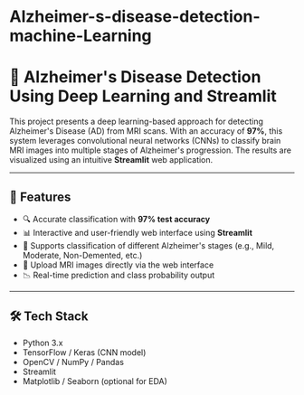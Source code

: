 # Alzheimer-s-disease-detection-machine-Learning
# 🧠 Alzheimer's Disease Detection Using Deep Learning and Streamlit

This project presents a deep learning-based approach for detecting Alzheimer's Disease (AD) from MRI scans. With an accuracy of **97%**, this system leverages convolutional neural networks (CNNs) to classify brain MRI images into multiple stages of Alzheimer's progression. The results are visualized using an intuitive **Streamlit** web application.

---

## 🚀 Features

- 🔍 Accurate classification with **97% test accuracy**
- 📊 Interactive and user-friendly web interface using **Streamlit**
- 🧠 Supports classification of different Alzheimer's stages (e.g., Mild, Moderate, Non-Demented, etc.)
- 📁 Upload MRI images directly via the web interface
- 📉 Real-time prediction and class probability output

---

## 🛠️ Tech Stack

- Python 3.x
- TensorFlow / Keras (CNN model)
- OpenCV / NumPy / Pandas
- Streamlit
- Matplotlib / Seaborn (optional for EDA)


